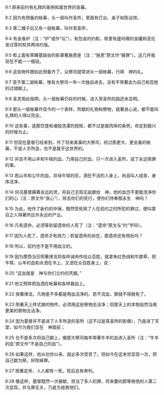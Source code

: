<a id="1"></a>9:1  原来前约有礼拜的条例和属世界的圣幕。  

<a id="2"></a>9:2  因为有预备的帐幕，头一层叫作圣所，里面有灯台、桌子和陈设饼。  

<a id="3"></a>9:3  第二幔子后又有一层帐幕，叫作至圣所，  

<a id="4"></a>9:4  有金香炉（注：“炉”或作“坛”），有包金的约柜，柜里有盛吗哪的金罐和亚伦发过芽的杖并两块约版。  

<a id="5"></a>9:5  柜上面有荣耀基路伯的影罩著施恩座（注：“施恩”原文作“蔽罪”）。这几件我现在不能一一细说。  

<a id="6"></a>9:6  这些物件既如此预备齐了，众祭司就常进头一层帐幕，行拜　神的礼。  

<a id="7"></a>9:7  至于第二层帐幕，惟有大祭司一年一次独自进去，没有不带著血为自己和百姓的过错献上。  

<a id="8"></a>9:8  圣灵用此指明，头一层帐幕仍存的时候，进入至圣所的路还未显明。  

<a id="9"></a>9:9  那头一层帐幕作现今的一个表样，所献的礼物和祭物，就著良心说，都不能叫礼拜的人得以完全。  

<a id="10"></a>9:10  这些事，连那饮食和诸般洗濯的规矩，都不过是属肉体的条例，命定到振兴的时候为止。  

<a id="11"></a>9:11  但现在基督已经来到，作了将来美事的大祭司，经过那更大、更全备的帐幕，不是人手所造，也不是属乎这世界的。  

<a id="12"></a>9:12  并且不用山羊和牛犊的血，乃用自己的血，只一次进入圣所，成了永远赎罪的事。  

<a id="13"></a>9:13  若山羊和公牛的血，并母牛犊的灰，洒在不洁的人身上，尚且叫人成圣，身体洁净，  

<a id="14"></a>9:14  何况基督藉著永远的灵，将自己无瑕无疵献给　神，他的血岂不更能洗净你们的心（注：原文作“良心”），除去你们的死行，使你们侍奉那永生　神吗？  

<a id="15"></a>9:15  为此，他作了新约的中保，既然受死赎了人在前约之时所犯的罪过，便叫蒙召之人得著所应许永远的产业。  

<a id="16"></a>9:16  凡有遗命，必须等到留遗命的人死了（注：“遗命”原文与“约”字同）。  

<a id="17"></a>9:17  因为人死了，遗命才有效力；若留遗命的尚在，那遗命还有用处吗？  

<a id="18"></a>9:18  所以，前约也不是不用血立的。  

<a id="19"></a>9:19  因为摩西当日照著律法将各样诫命传给众百姓，就拿朱红色绒和牛膝草，把牛犊、山羊的血和水洒在书上，又洒在众百姓身上，说：  

<a id="20"></a>9:20  “这血就是　神与你们立约的凭据。”  

<a id="21"></a>9:21  他又照样把血洒在帐幕和各样器皿上。  

<a id="22"></a>9:22  按著律法，凡物差不多都是用血洁净的，若不流血，罪就不得赦免了。  

<a id="23"></a>9:23  照著天上样式做的物件，必须用这些祭物去洁净；但那天上的本物自然当用更美的祭物去洁净。  

<a id="24"></a>9:24  因为基督并不是进了人手所造的圣所（这不过是真圣所的影像），乃是进了天堂，如今为我们显在　神面前；  

<a id="25"></a>9:25  也不是多次将自己献上，像那大祭司每年带著牛羊的血进入圣所（注：“牛羊的血”原文作“不是自己的血”）。  

<a id="26"></a>9:26  如果这样，他从创世以来，就必多次受苦了。但如今在这末世显现一次，把自己献为祭，好除掉罪。  

<a id="27"></a>9:27  按著定命，人人都有一死，死后且有审判。  

<a id="28"></a>9:28  像这样，基督既然一次被献，担当了多人的罪，将来要向那等候他的人第二次显现，并与罪无关，乃是为拯救他们。  
